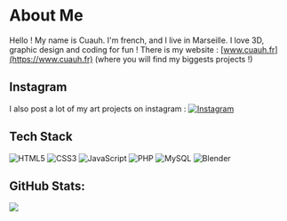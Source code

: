 # About Me

Hello ! My name is Cuauh. I'm french, and I live in Marseille.
I love 3D, graphic design and coding for fun !
There is my website : [www.cuauh.fr](https://www.cuauh.fr) (where you will find my biggests projects !)

## Instagram

I also post a lot of my art projects on instagram :
[![Instagram](https://upload.wikimedia.org/wikipedia/commons/thumb/a/a5/Instagram_icon.png/2048px-Instagram_icon.png)](https://instagram.com/cuauh.fr.mx)

## Tech Stack
![HTML5](https://img.shields.io/badge/html5-%23E34F26.svg?style=for-the-badge&logo=html5&logoColor=white) ![CSS3](https://img.shields.io/badge/css3-%231572B6.svg?style=for-the-badge&logo=css3&logoColor=white) ![JavaScript](https://img.shields.io/badge/javascript-%23323330.svg?style=for-the-badge&logo=javascript&logoColor=%23F7DF1E)  ![PHP](https://img.shields.io/badge/php-%23777BB4.svg?style=for-the-badge&logo=php&logoColor=white) ![MySQL](https://img.shields.io/badge/mysql-%2300f.svg?style=for-the-badge&logo=mysql&logoColor=white) ![Blender](https://img.shields.io/badge/blender-%23F5792A.svg?style=for-the-badge&logo=blender&logoColor=white)

## GitHub Stats:
![](https://github-readme-streak-stats.herokuapp.com/?user=CuauhFrMx&theme=dark&hide_border=true)<br/>
